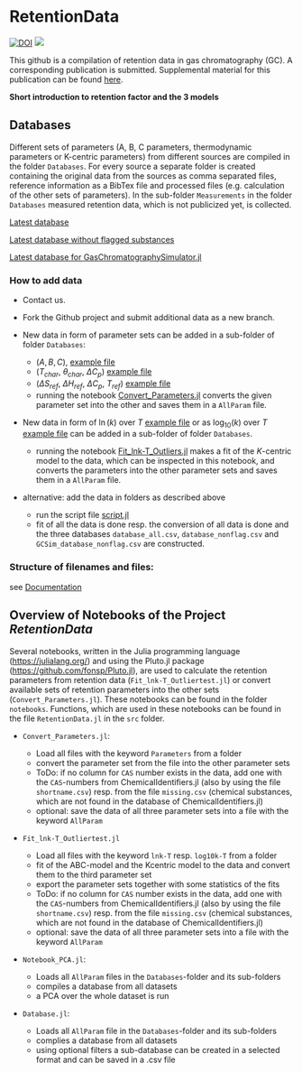 # RetentionData

[![DOI](https://zenodo.org/badge/426138381.svg)](https://zenodo.org/badge/latestdoi/426138381)
[![](https://img.shields.io/badge/docs-dev-blue.svg)](https://GasChromatographyToolbox.github.io/RetentionData/dev)

This github is a compilation of retention data in gas chromatography (GC). A corresponding publication is submitted. Supplemental material for this publication can be found [here](https://github.com/GasChromatographyToolbox/RetentionData/tree/main/Supplemental%20Materials).

**Short introduction to retention factor and the 3 models**

## Databases

Different sets of parameters (A, B, C parameters, thermodynamic parameters or K-centric parameters) from different sources are compiled 
in the folder `Databases`. For every source a separate folder is created containing the original data from the sources as comma separated files, reference information as a BibTex file and processed files (e.g. calculation of the other sets of parameters). In the sub-folder `Measurements` in the folder `Databases` measured retention data, which is not publicized yet, is collected. 

[Latest database](https://github.com/GasChromatographyToolbox/RetentionData/blob/main/Databases/database_all.csv)

[Latest database without flagged substances](https://github.com/GasChromatographyToolbox/RetentionData/blob/main/Databases/database_nonflag.csv)

[Latest database for GasChromatographySimulator.jl](https://github.com/GasChromatographyToolbox/RetentionData/blob/main/Databases/GCSim_database_nonflag.csv)

### How to add data

* Contact us.
 
* Fork the Github project and submit additional data as a new branch.

* New data in form of parameter sets can be added in a sub-folder of folder `Databases`:
  * ($A,B,C$), [example file](https://github.com/GasChromatographyToolbox/RetentionData/blob/main/Databases/Gaida2021/Gaida2021_Parameters_TableS1_Rxi5ms_beta250.csv) 
  * ($T_{char}$, $\theta_{char}$, $\Delta C_p$) [example file](https://github.com/GasChromatographyToolbox/RetentionData/blob/main/Databases/Leppert2020b/Leppert2020b_Parameters_TableS1_FS5ms_beta250.csv)
  * ($\Delta S_{ref}$, $\Delta H_{ref}$, $\Delta C_p$, $T_{ref}$) [example file](https://github.com/GasChromatographyToolbox/RetentionData/blob/main/Databases/McGinitie2012a/McGinitie2012a_Parameters_Table1_Wax_beta250_Tref90.csv)
  * running the notebook [Convert_Parameters.jl](https://github.com/GasChromatographyToolbox/RetentionData/blob/main/notebooks/Convert_Parameters.jl) converts the given parameter set into the other and saves them in a  `AllParam` file.

* New data in form of $\ln(k)$ over $T$ [example file](https://github.com/GasChromatographyToolbox/RetentionData/blob/main/Databases/Measurements/PhD_Brehmer/Brehmer2022_lnk-T_BTEX_Rxi17SilMS_beta250.csv) or as $\log_{10}(k)$ over $T$ [example file](https://github.com/GasChromatographyToolbox/RetentionData/blob/main/Databases/Boswell2012/Boswell2012_log10k-T_TabelS1_DB5ms_beta250.csv) can be added in a sub-folder of folder `Databases`.
  * running the notebook [Fit_lnk-T_Outliers.jl](https://github.com/GasChromatographyToolbox/RetentionData/blob/main/notebooks/Fit_lnk-T_Outliertest.jl) makes a fit of the $K$-centric model to the data, which can be inspected in this notebook, and converts the parameters into the other parameter sets and saves them in a `AllParam` file.

* alternative: add the data in folders as described above 
  * run the script file [script.jl](https://github.com/GasChromatographyToolbox/RetentionData/blob/main/scripts/script.jl)
  * fit of all the data is done resp. the conversion of all data is done and the three databases `database_all.csv`, `database_nonflag.csv` and `GCSim_database_nonflag.csv` are constructed.

### Structure of filenames and files:

see [Documentation](https://GasChromatographyToolbox.github.io/RetentionData/dev/filestructure/)

## Overview of Notebooks of the Project _RetentionData_

Several notebooks, written in the Julia programming language (https://julialang.org/) and using the Pluto.jl package (https://github.com/fonsp/Pluto.jl), are used to
calculate the retention parameters from retention data (`Fit_lnk-T_Outliertest.jl`) or convert available sets of retention parameters into the other sets (`Convert_Parameters.jl`). These notebooks can be found in the folder `notebooks`. Functions, which are used in these notebooks can be found in the file `RetentionData.jl` in the `src` folder. 

- `Convert_Parameters.jl`:
  - Load all files with the keyword `Parameters` from a folder
  - convert the parameter set from the file into the other parameter sets
  - ToDo: if no column for `CAS` number exists in the data, add one with the `CAS`-numbers from ChemicalIdentifiers.jl (also by using the file `shortname.csv`) resp. from the file `missing.csv` (chemical substances, which are not found in the database of ChemicalIdentifiers.jl)
  - optional: save the data of all three parameter sets into a file with the keyword `AllParam`

- `Fit_lnk-T_Outliertest.jl`
  - Load all files with the keyword `lnk-T` resp. `log10k-T` from a folder
  - fit of the ABC-model and the Kcentric model to the data and convert them to the third parameter set
  - export the parameter sets together with some statistics of the fits
  - ToDo: if no column for `CAS` number exists in the data, add one with the `CAS`-numbers from ChemicalIdentifiers.jl (also by using the file `shortname.csv`) resp. from the file `missing.csv` (chemical substances, which are not found in the database of ChemicalIdentifiers.jl)
  - optional: save the data of all three parameter sets into a file with the keyword `AllParam`

- `Notebook_PCA.jl`: 
  - Loads all `AllParam` files in the `Databases`-folder and its sub-folders
  - compiles a database from all datasets
  - a PCA over the whole dataset is run

- `Database.jl`: 
  - Loads all `AllParam` file in the `Databases`-folder and its sub-folders
  - complies a database from all datasets
  - using optional filters a sub-database can be created in a selected format and can be saved in a .csv file
  




